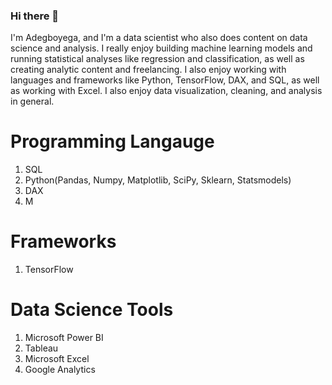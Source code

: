 ### Hi there 👋

I'm Adegboyega, and I'm a data scientist who also does content on data science and analysis. I really enjoy building machine learning models and running statistical analyses like regression and classification, as well as creating analytic content and freelancing. I also enjoy working with languages and frameworks like Python, TensorFlow, DAX, and SQL, as well as working with Excel. I also enjoy data visualization, cleaning, and analysis in general.

# Programming Langauge 

1. SQL
2. Python(Pandas, Numpy, Matplotlib, SciPy, Sklearn, Statsmodels)
3. DAX
4. M

# Frameworks
1. TensorFlow

# Data Science Tools
1. Microsoft Power BI
2. Tableau
3. Microsoft Excel
4. Google Analytics

#

